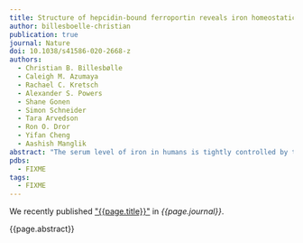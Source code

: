 ```yaml
---
title: Structure of hepcidin-bound ferroportin reveals iron homeostatic mechanisms
author: billesboelle-christian
publication: true
journal: Nature
doi: 10.1038/s41586-020-2668-z
authors:
  - Christian B. Billesbølle
  - Caleigh M. Azumaya
  - Rachael C. Kretsch
  - Alexander S. Powers
  - Shane Gonen
  - Simon Schneider
  - Tara Arvedson
  - Ron O. Dror
  - Yifan Cheng
  - Aashish Manglik
abstract: "The serum level of iron in humans is tightly controlled by the action of the hormone hepcidin on the iron efflux transporter ferroportin. Hepcidin regulates iron absorption and recycling by inducing the internalization and degradation of ferroportin. Aberrant ferroportin activity can lead to diseases of iron overload, such as haemochromatosis, or iron limitation anaemias. Here we determine cryogenic electron microscopy structures of ferroportin in lipid nanodiscs, both in the apo state and in complex with hepcidin and the iron mimetic cobalt. These structures and accompanying molecular dynamics simulations identify two metal-binding sites within the N and C domains of ferroportin. Hepcidin binds ferroportin in an outward-open conformation and completely occludes the iron efflux pathway to inhibit transport. The carboxy terminus of hepcidin directly contacts the divalent metal in the ferroportin C domain. Hepcidin binding to ferroportin is coupled to iron binding, with an 80-fold increase in hepcidin affinity in the presence of iron. These results suggest a model for hepcidin regulation of ferroportin, in which only ferroportin molecules loaded with iron are targeted for degradation. More broadly, our structural and functional insights may enable more targeted manipulation of the hepcidin–ferroportin axis in disorders of iron homeostasis."
pdbs:
  - FIXME
tags:
  - FIXME
---
```


We recently published ["{{page.title}}"](https://doi.org/{{page.doi}}) in *{{page.journal}}*.

{{page.abstract}}
